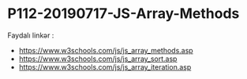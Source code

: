 # P112-20190717-JS-Array-Methods

Faydalı linkər :

- https://www.w3schools.com/js/js_array_methods.asp
- https://www.w3schools.com/js/js_array_sort.asp
- https://www.w3schools.com/js/js_array_iteration.asp
